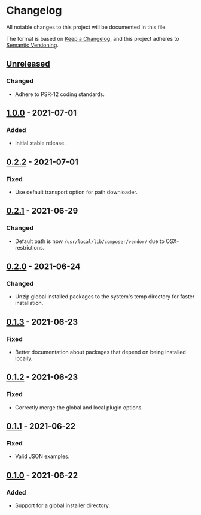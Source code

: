 # Changelog
All notable changes to this project will be documented in this file.

The format is based on [Keep a Changelog](https://keepachangelog.com/en/1.0.0/),
and this project adheres to [Semantic Versioning](https://semver.org/spec/v2.0.0.html).

## [Unreleased]
### Changed
- Adhere to PSR-12 coding standards.

## [1.0.0] - 2021-07-01
### Added
- Initial stable release.

## [0.2.2] - 2021-07-01
### Fixed
- Use default transport option for path downloader.

## [0.2.1] - 2021-06-29
### Changed
- Default path is now `/usr/local/lib/composer/vendor/` due to OSX-restrictions.

## [0.2.0] - 2021-06-24
### Changed
- Unzip global installed packages to the system's temp directory for faster installation.

## [0.1.3] - 2021-06-23
### Fixed
- Better documentation about packages that depend on being installed locally.

## [0.1.2] - 2021-06-23
### Fixed
- Correctly merge the global and local plugin options.

## [0.1.1] - 2021-06-22
### Fixed
- Valid JSON examples.

## [0.1.0] - 2021-06-22
### Added
- Support for a global installer directory.

[Unreleased]: https://github.com/iwink/composer-global-installer/compare/v1.0.0...main
[1.0.0]: https://github.com/iwink/composer-global-installer/releases/tag/v1.0.0
[0.2.2]: https://github.com/iwink/composer-global-installer/releases/tag/v0.2.2
[0.2.1]: https://github.com/iwink/composer-global-installer/releases/tag/v0.2.1
[0.2.0]: https://github.com/iwink/composer-global-installer/releases/tag/v0.2.0
[0.1.3]: https://github.com/iwink/composer-global-installer/releases/tag/v0.1.3
[0.1.2]: https://github.com/iwink/composer-global-installer/releases/tag/v0.1.2
[0.1.1]: https://github.com/iwink/composer-global-installer/releases/tag/v0.1.1
[0.1.0]: https://github.com/iwink/composer-global-installer/releases/tag/v0.1.0
